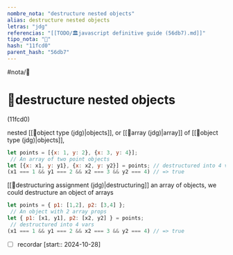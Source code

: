 ```yaml
---
nombre_nota: "destructure nested objects"
alias: destructure nested objects
letras: "jdg"
referencias: "[[TODO/🏛️javascript definitive guide (56db7).md]]"
tipo_nota: "📑"
hash: "11fcd0"
parent_hash: "56db7"
---
```


#nota/📑

# 📑destructure nested objects
<div class="hash">(11fcd0)</div>


 nested [[📑object type (jdg)|objects]], or [[📑array (jdg)|array]] of [[📑object type (jdg)|objects]],

```javascript
let points = [{x: 1, y: 2}, {x: 3, y: 4}];
 // An array of two point objects
let [{x: x1, y: y1}, {x: x2, y: y2}] = points; // destructured into 4 variables.
(x1 === 1 && y1 === 2 && x2 === 3 && y2 === 4) // => true
```

 [[📑destructuring assignment (jdg)|destructuring]] an array of objects, we could destructure an object of arrays

```javascript
let points = { p1: [1,2], p2: [3,4] };
 // An object with 2 array props
let { p1: [x1, y1], p2: [x2, y2] } = points;
 // destructured into 4 vars
(x1 === 1 && y1 === 2 && x2 === 3 && y2 === 4) // => true
```
- [ ] recordar  [start:: 2024-10-28]
